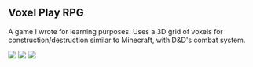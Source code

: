 ## Voxel Play RPG
A game I wrote for learning purposes. Uses a 3D grid of voxels for construction/destruction similar to Minecraft, with D&D's combat system.

![](https://github.com/keanfreeman/voxel-play-rpg/blob/master/Docs/Videos/3D_World_Exploration.gif)
![](https://github.com/keanfreeman/voxel-play-rpg/blob/master/Docs/Videos/Burning_Hands.gif)
![](https://github.com/keanfreeman/voxel-play-rpg/blob/master/Docs/Videos/Cave_Exploration.gif)
